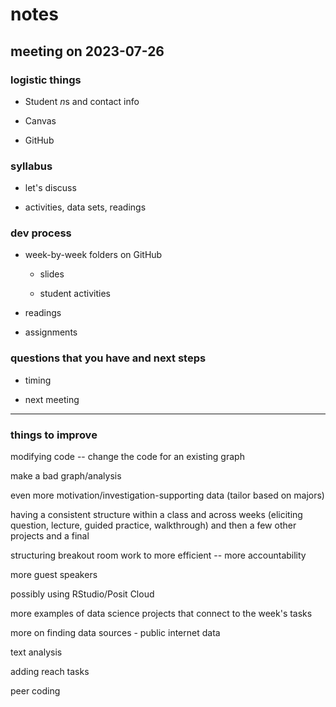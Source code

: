 # notes

## meeting on 2023-07-26

### logistic things

-   Student *n*s and contact info

-   Canvas

-   GitHub

### syllabus

-   let's discuss

-   activities, data sets, readings

### dev process

-   week-by-week folders on GitHub

    -   slides

    -   student activities

-   readings

-   assignments

### questions that you have and next steps

-   timing

-   next meeting

------------------------------------------------------------------------

### things to improve

modifying code -- change the code for an existing graph

make a bad graph/analysis

even more motivation/investigation-supporting data (tailor based on majors)

having a consistent structure within a class and across weeks (eliciting question, lecture, guided practice, walkthrough) and then a few other projects and a final

structuring breakout room work to more efficient -- more accountability

more guest speakers

possibly using RStudio/Posit Cloud

more examples of data science projects that connect to the week's tasks

more on finding data sources - public internet data

text analysis

adding reach tasks

peer coding

